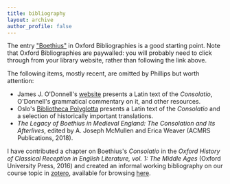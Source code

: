 ```yaml
---
title: bibliography
layout: archive
author_profile: false
---
```


The entry ["Boethius"](http://www.oxfordbibliographies.com/abstract/document/obo-9780195396584/obo-9780195396584-0222.xml?rskey=t6NAa2&result=30) in Oxford Bibliographies is a good starting point.
Note that Oxford Bibliographies are paywalled: 
you will probably need to click through from your library website, rather than following the link above. 

The following items, mostly recent, are omitted by Phillips but worth attention: 

* James J. O'Donnell's [website](https://faculty.georgetown.edu/jod/) presents a Latin text of the *Consolatio*, O'Donnell's grammatical commentary on it, and other resources. 
* Oslo's [Bibliotheca Polyglotta](https://www2.hf.uio.no/polyglotta/index.php?page=volume&vid=216) presents a Latin text of the *Consolatio* and a selection of historically important translations.
* *The Legacy of Boethius in Medieval England: The Consolation and Its Afterlives*, edited by A. Joseph McMullen and Erica Weaver (ACMRS Publications, 2018).

I have contributed a chapter on Boethius's *Consolatio* in the *Oxford History of Classical Reception in English Literature, vol. 1: The Middle Ages* (Oxford University Press, 2016) and created an informal working bibliography on our course topic in [zotero](https://www.zotero.org/), available for browsing [here](https://www.zotero.org/groups/boethius_dcp/items).